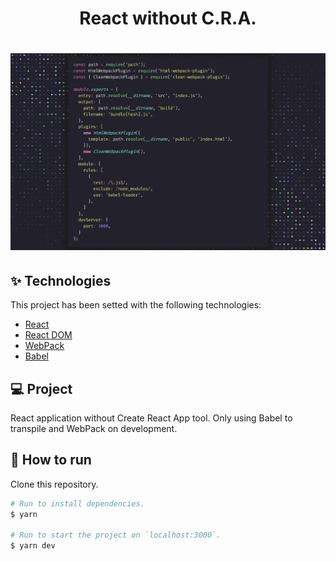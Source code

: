 <h1 align="center">React without C.R.A.</h1>

<h1 align="center"><img src="./src/img/nocra.png" /></h1>

## ✨ Technologies

This project has been setted with the following technologies:

- [React](https://reactjs.org/)
- [React DOM](https://pt-br.reactjs.org/docs/react-dom.html)
- [WebPack](https://webpack.js.org/)
- [Babel](https://babeljs.io/)

## 💻 Project

React application without Create React App tool. Only using Babel to transpile and WebPack on development.

## 🚀 How to run

Clone this repository.
```bash
# Run to install dependencies.
$ yarn

# Run to start the project on `localhost:3000`.
$ yarn dev
```
